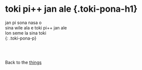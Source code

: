 # toki pi++ jan ale {.toki-pona-h1}

jan pi sona nasa o <br>
sina wile ala e toki pi++ jan ale <br>
lon seme la sina toki <br>
{: .toki-pona-p}

<br><br>

Back to the [things](../things.md)
